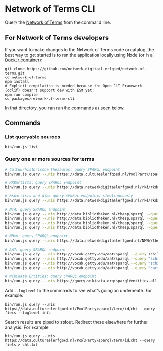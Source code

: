 # Network of Terms CLI

Query the [Network of Terms](../../README.md) from the command line.

## For Network of Terms developers

If you want to make changes to the Network of Terms code or catalog, the best way to get started is to run the
application locally using Node (or in a [Docker container](../../docs/docker.md)):

    git clone https://github.com/netwerk-digitaal-erfgoed/network-of-terms.git
    cd network-of-terms    
    npm install
    # Explicit compilation is needed because the Open CLI Framework (oclif) doesn't support dev with ESM yet:
    npm run compile
    cd packages/network-of-terms-cli

In that directory, you can run the commands as seen below.

## Commands

### List queryable sources

    bin/run.js list

### Query one or more sources for terms

```bash
# Cultuurhistorische Thesaurus: query SPARQL endpoint
bin/run.js query --uris https://data.cultureelerfgoed.nl/PoolParty/sparql/term/id/cht --query fiets

# RKDartists: query SPARQL endpoint
bin/run.js query --uris https://data.netwerkdigitaalerfgoed.nl/rkd/rkdartists/sparql --query Gogh

# RKDartists and NTA: query SPARQL endpoints simultaneously
bin/run.js query --uris https://data.netwerkdigitaalerfgoed.nl/rkd/rkdartists/sparql,http://data.bibliotheken.nl/thesp/sparql --query Gogh

# NTA: query SPARQL endpoint
bin/run.js query --uris http://data.bibliotheken.nl/thesp/sparql --query Wieringa
bin/run.js query --uris http://data.bibliotheken.nl/thesp/sparql --query "'Wier*'"
bin/run.js query --uris http://data.bibliotheken.nl/thesp/sparql --query "Wieringa OR Mulisch"
bin/run.js query --uris http://data.bibliotheken.nl/thesp/sparql --query "Jan AND Vries"

# NMvW: query SPARQL endpoint
bin/run.js query --uris https://data.netwerkdigitaalerfgoed.nl/NMVW/thesaurus/sparql --query eiland

# AAT: query SPARQL endpoint
bin/run.js query --uris http://vocab.getty.edu/aat/sparql --query schilderij
bin/run.js query --uris http://vocab.getty.edu/aat/sparql --query "schil*"
bin/run.js query --uris http://vocab.getty.edu/aat/sparql --query "schilderij OR tekening"
bin/run.js query --uris http://vocab.getty.edu/aat/sparql --query "cartoon* OR prent*"

# Wikidata Entities: query SPARQL endpoint
bin/run.js query --uris https://query.wikidata.org/sparql#entities-all --query Rembrandt
```

Add `--loglevel` to the commands to see what's going on underneath. For example:

    bin/run.js query --uris https://data.cultureelerfgoed.nl/PoolParty/sparql/term/id/cht --query fiets --loglevel info

Search results are piped to stdout. Redirect these elsewhere for further analysis. For example:

    bin/run.js query --uris https://data.cultureelerfgoed.nl/PoolParty/sparql/term/id/cht --query fiets > cht.txt

